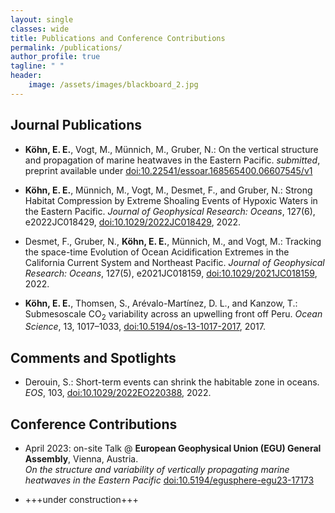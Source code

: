 ```yaml
---
layout: single
classes: wide
title: Publications and Conference Contributions
permalink: /publications/
author_profile: true
tagline: " "
header:
    image: /assets/images/blackboard_2.jpg
---
```


## Journal Publications

- **Köhn, E. E.**, Vogt, M., Münnich, M., Gruber, N.: On the vertical structure and propagation of marine heatwaves in the Eastern Pacific. *submitted*, preprint available under [doi:10.22541/essoar.168565400.06607545/v1](https://doi.org/10.22541/essoar.168565400.06607545/v1)

- **Köhn, E. E.**, Münnich, M., Vogt, M., Desmet, F., and Gruber, N.: Strong Habitat Compression by Extreme Shoaling Events of Hypoxic Waters in the Eastern Pacific. *Journal of Geophysical Research: Oceans*, 127(6), e2022JC018429, [doi:10.1029/2022JC018429](https://doi.org/10.1029/2022JC018429), 2022.

- Desmet, F., Gruber, N., **Köhn, E. E.**, Münnich, M., and Vogt, M.: Tracking the space-time Evolution of Ocean Acidification Extremes in the California Current System and Northeast Pacific. *Journal of Geophysical Research: Oceans*, 127(5), e2021JC018159, [doi:10.1029/2021JC018159](https://doi.org/10.1029/2021JC018159), 2022.

- **Köhn, E. E.**, Thomsen, S., Arévalo-Martínez, D. L., and Kanzow, T.: Submesoscale CO<sub>2</sub> variability across an upwelling front off Peru. *Ocean Science*, 13, 1017–1033, [doi:10.5194/os-13-1017-2017](https://doi.org/10.5194/os-13-1017-2017), 2017.

## Comments and Spotlights

- Derouin, S.: Short-term events can shrink the habitable zone in oceans. *EOS*, 103, [doi:10.1029/2022EO220388](https://doi.org/10.1029/2022EO220388), 2022.

## Conference Contributions

- April 2023: on-site Talk @ **European Geophysical Union (EGU) General Assembly**, Vienna, Austria.\
*On the structure and variability of vertically propagating marine heatwaves in the Eastern Pacific* [doi:10.5194/egusphere-egu23-17173](https://doi.org/10.5194/egusphere-egu23-17173)

- +++under construction+++